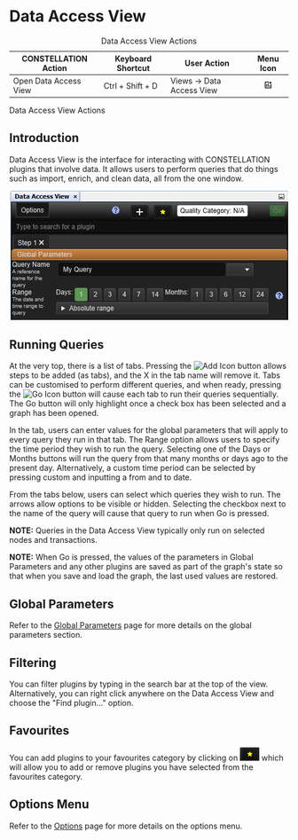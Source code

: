 # Data Access View

<table data-border="1">
<caption>Data Access View Actions</caption>
<thead>
<tr class="header">
<th scope="col"><strong>CONSTELLATION Action</strong></th>
<th scope="col"><strong>Keyboard Shortcut</strong></th>
<th scope="col"><strong>User Action</strong></th>
<th style="text-align: center;" scope="col"><strong>Menu Icon</strong></th>
</tr>
</thead>
<tbody>
<tr class="odd">
<td>Open Data Access View</td>
<td>Ctrl + Shift + D</td>
<td>Views -&gt; Data Access View</td>
<td style="text-align: center;"><img src="../panes/resources/data-access-view.png" alt="Data Access View Icon" /></td>
</tr>
</tbody>
</table>

Data Access View Actions

## Introduction

Data Access View is the interface for interacting with CONSTELLATION
plugins that involve data. It allows users to perform queries that do
things such as import, enrich, and clean data, all from the one window.

<div style="text-align: center">

![Data Access View](resources/DataAccessView.png)

</div>

## Running Queries

At the very top, there is a list of tabs. Pressing the ![Add
Icon](resources/DataAccessAdd.png) button allows steps to be added (as
tabs), and the X in the tab name will remove it. Tabs can be customised
to perform different queries, and when ready, pressing the ![Go
Icon](resources/DataAccessGo.png) button will cause each tab to run
their queries sequentially. The Go button will only highlight once a
check box has been selected and a graph has been opened.

In the tab, users can enter values for the global parameters that will
apply to every query they run in that tab. The Range option allows users
to specify the time period they wish to run the query. Selecting one of
the Days or Months buttons will run the query from that many months or
days ago to the present day. Alternatively, a custom time period can be
selected by pressing custom and inputting a from and to date.

From the tabs below, users can select which queries they wish to run.
The arrows allow options to be visible or hidden. Selecting the checkbox
next to the name of the query will cause that query to run when Go is
pressed.

**NOTE:** Queries in the Data Access View typically only run on selected
nodes and transactions.

**NOTE:** When Go is pressed, the values of the parameters in Global
Parameters and any other plugins are saved as part of the graph's state
so that when you save and load the graph, the last used values are
restored.

## Global Parameters

Refer to the [Global Parameters](data-access-global-parameters.html)
page for more details on the global parameters section.

## Filtering

You can filter plugins by typing in the search bar at the top of the
view. Alternatively, you can right click anywhere on the Data Access
View and choose the "Find plugin..." option.

## Favourites

You can add plugins to your favourites category by clicking on
![Favourite Icon](resources/DataAccessFavourite.png) which will allow
you to add or remove plugins you have selected from the favourites
category.

## Options Menu

Refer to the [Options](data-access-options.html) page for more details
on the options menu.
